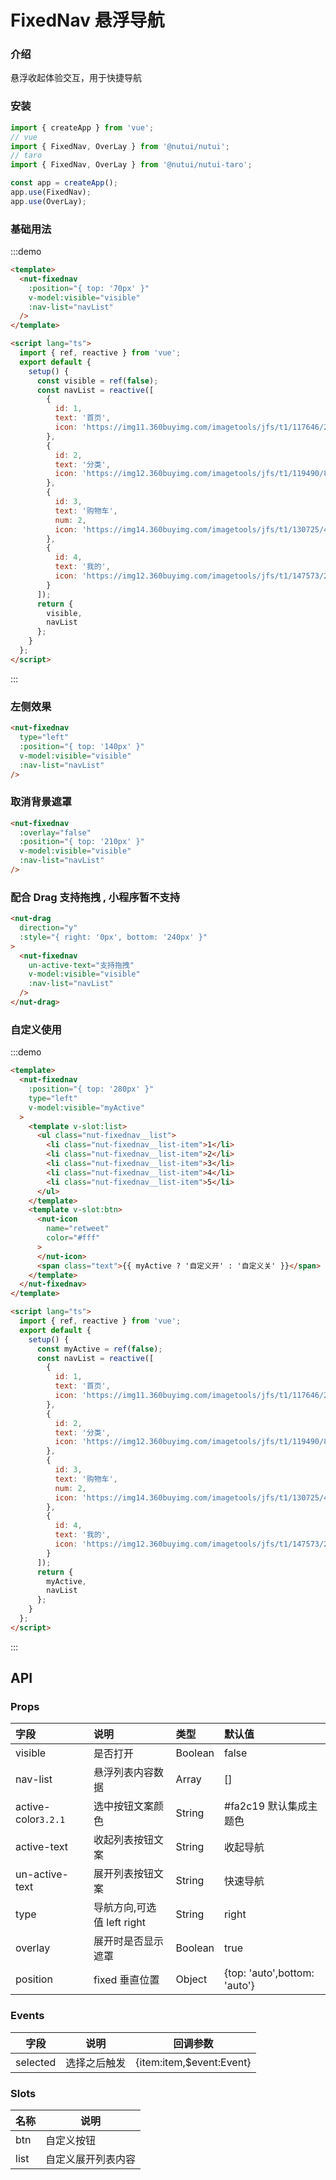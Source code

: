 # FixedNav 悬浮导航

### 介绍

悬浮收起体验交互，用于快捷导航

### 安装

```javascript
import { createApp } from 'vue';
// vue
import { FixedNav, OverLay } from '@nutui/nutui';
// taro
import { FixedNav, OverLay } from '@nutui/nutui-taro';

const app = createApp();
app.use(FixedNav);
app.use(OverLay);
```

### 基础用法

:::demo

```html
<template>
  <nut-fixednav
    :position="{ top: '70px' }"
    v-model:visible="visible"
    :nav-list="navList"
  />
</template>

<script lang="ts">
  import { ref, reactive } from 'vue';
  export default {
    setup() {
      const visible = ref(false);
      const navList = reactive([
        {
          id: 1,
          text: '首页',
          icon: 'https://img11.360buyimg.com/imagetools/jfs/t1/117646/2/11112/1297/5ef83e95E81d77f05/daf8e3b1c81e3c98.png'
        },
        {
          id: 2,
          text: '分类',
          icon: 'https://img12.360buyimg.com/imagetools/jfs/t1/119490/8/9568/1798/5ef83e95E968c69a6/dd029326f7d5042e.png'
        },
        {
          id: 3,
          text: '购物车',
          num: 2,
          icon: 'https://img14.360buyimg.com/imagetools/jfs/t1/130725/4/3157/1704/5ef83e95Eb976644f/b36c6cfc1cc1a99d.png'
        },
        {
          id: 4,
          text: '我的',
          icon: 'https://img12.360buyimg.com/imagetools/jfs/t1/147573/29/1603/1721/5ef83e94E1393a678/5ddf1695ec989373.png'
        }
      ]);
      return {
        visible,
        navList
      };
    }
  };
</script>
```

:::

### 左侧效果

```html
<nut-fixednav
  type="left"
  :position="{ top: '140px' }"
  v-model:visible="visible"
  :nav-list="navList"
/>
```

### 取消背景遮罩

```html
<nut-fixednav
  :overlay="false"
  :position="{ top: '210px' }"
  v-model:visible="visible"
  :nav-list="navList"
/>
```

### 配合 Drag 支持拖拽 , 小程序暂不支持

```html
<nut-drag
  direction="y"
  :style="{ right: '0px', bottom: '240px' }"
>
  <nut-fixednav
    un-active-text="支持拖拽"
    v-model:visible="visible"
    :nav-list="navList"
  />
</nut-drag>
```

### 自定义使用

:::demo

```html
<template>
  <nut-fixednav
    :position="{ top: '280px' }"
    type="left"
    v-model:visible="myActive"
  >
    <template v-slot:list>
      <ul class="nut-fixednav__list">
        <li class="nut-fixednav__list-item">1</li>
        <li class="nut-fixednav__list-item">2</li>
        <li class="nut-fixednav__list-item">3</li>
        <li class="nut-fixednav__list-item">4</li>
        <li class="nut-fixednav__list-item">5</li>
      </ul>
    </template>
    <template v-slot:btn>
      <nut-icon
        name="retweet"
        color="#fff"
      >
      </nut-icon>
      <span class="text">{{ myActive ? '自定义开' : '自定义关' }}</span>
    </template>
  </nut-fixednav>
</template>

<script lang="ts">
  import { ref, reactive } from 'vue';
  export default {
    setup() {
      const myActive = ref(false);
      const navList = reactive([
        {
          id: 1,
          text: '首页',
          icon: 'https://img11.360buyimg.com/imagetools/jfs/t1/117646/2/11112/1297/5ef83e95E81d77f05/daf8e3b1c81e3c98.png'
        },
        {
          id: 2,
          text: '分类',
          icon: 'https://img12.360buyimg.com/imagetools/jfs/t1/119490/8/9568/1798/5ef83e95E968c69a6/dd029326f7d5042e.png'
        },
        {
          id: 3,
          text: '购物车',
          num: 2,
          icon: 'https://img14.360buyimg.com/imagetools/jfs/t1/130725/4/3157/1704/5ef83e95Eb976644f/b36c6cfc1cc1a99d.png'
        },
        {
          id: 4,
          text: '我的',
          icon: 'https://img12.360buyimg.com/imagetools/jfs/t1/147573/29/1603/1721/5ef83e94E1393a678/5ddf1695ec989373.png'
        }
      ]);
      return {
        myActive,
        navList
      };
    }
  };
</script>
```

:::

## API

### Props

| 字段                | 说明                       | 类型    | 默认值                       |
| :------------------ | :------------------------- | :------ | :--------------------------- |
| visible             | 是否打开                   | Boolean | false                        |
| nav-list            | 悬浮列表内容数据           | Array   | []                           |
| active-color`3.2.1` | 选中按钮文案颜色           | String  | #fa2c19 默认集成主题色       |
| active-text         | 收起列表按钮文案           | String  | 收起导航                     |
| un-active-text      | 展开列表按钮文案           | String  | 快速导航                     |
| type                | 导航方向,可选值 left right | String  | right                        |
| overlay             | 展开时是否显示遮罩         | Boolean | true                         |
| position            | fixed 垂直位置             | Object  | {top: 'auto',bottom: 'auto'} |

### Events

| 字段     | 说明         | 回调参数                 |
| -------- | ------------ | ------------------------ |
| selected | 选择之后触发 | {item:item,$event:Event} |

### Slots

| 名称 | 说明               |
| ---- | ------------------ |
| btn  | 自定义按钮         |
| list | 自定义展开列表内容 |
